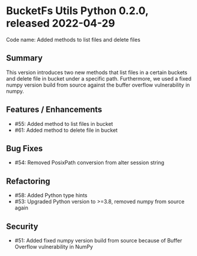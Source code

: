 # BucketFs Utils Python 0.2.0, released 2022-04-29
Code name: Added methods to list files and delete files

## Summary
This version introduces two new methods that list files in a certain buckets and 
delete file in bucket under a specific path. Furthermore, we used a fixed numpy 
version build from source against the buffer overflow vulnerability in numpy. 

## Features / Enhancements

  - #55: Added method to list files in bucket 
  - #61: Added method to delete file in bucket

## Bug Fixes

  - #54: Removed PosixPath conversion from alter session string

## Refactoring

 - #58: Added Python type hints
 - #53: Upgraded Python version to >=3.8, removed numpy from source again

## Security

 - #51: Added fixed numpy version build from source because of Buffer Overflow vulnerability in NumPy
 
